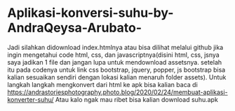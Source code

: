# Aplikasi-konversi-suhu-by-AndraQeysa-Arubato-

Jadi silahkan didownload index.htmlnya atau bisa dilihat melalui github jika ingin mengetahui code html, css, dan javascriptnya(disini html, css, jsnya saya jadikan 1 file dan jangan lupa untuk mendownload assetsnya. setelah itu pada codenya untuk link css bootstrap, jquery, popper, js bootstrap bisa kalian sesuaikan sendiri dengan lokasi kalian menaruh folder assets).
Untuk langkah langkah mengkonvert dari html ke apk bisa kalian baca di https://andrastoriesphotography.photo.blog/2020/02/24/membuat-aplikasi-konverter-suhu/
Atau kalo ngak mau ribet bisa kalian download suhu.apk

